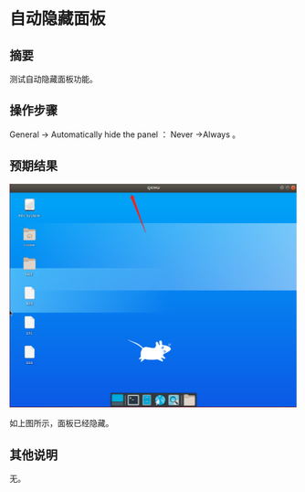 # 自动隐藏面板

## 摘要

测试自动隐藏面板功能。

## 操作步骤

General -> Automatically hide the panel ： Never ->Always 。

## 预期结果

![自动隐藏面板_1](./img/自动隐藏面板_1.png)

如上图所示，面板已经隐藏。

## 其他说明

无。
